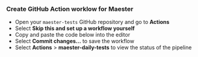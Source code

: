 ### Create GitHub Action worklow for Maester

- Open your `maester-tests` GitHub repository and go to **Actions**
- Select **Skip this and set up a workflow yourself**
- Copy and paste the code below into the editor
- Select **Commit changes...** to save the workflow
- Select **Actions** > **maester-daily-tests** to view the status of the pipeline